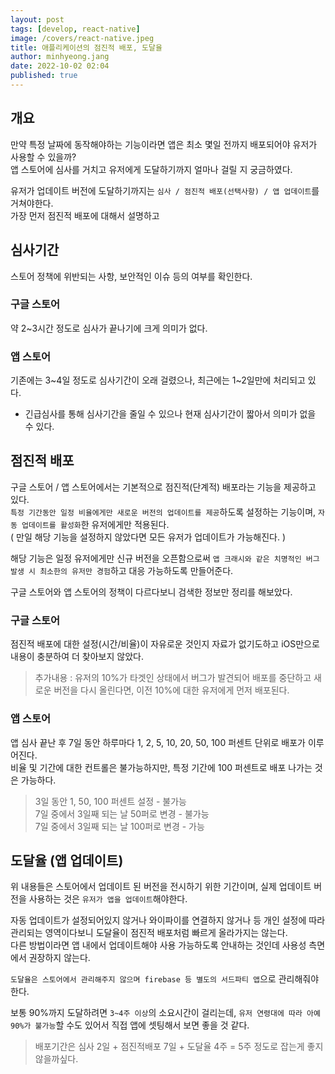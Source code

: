 ```yaml
---
layout: post
tags: [develop, react-native]
image: /covers/react-native.jpeg
title: 애플리케이션의 점진적 배포, 도달율
author: minhyeong.jang
date: 2022-10-02 02:04
published: true
---
```


## 개요

만약 특정 날짜에 동작해야하는 기능이라면 앱은 최소 몇일 전까지 배포되어야 유저가 사용할 수 있을까?  
앱 스토어에 심사를 거치고 유저에게 도달하기까지 얼마나 걸릴 지 궁금하였다.

유저가 업데이트 버전에 도달하기까지는 `심사 / 점진적 배포(선택사항) / 앱 업데이트`를 거쳐야한다.  
가장 먼저 점진적 배포에 대해서 설명하고

## 심사기간

스토어 정책에 위반되는 사항, 보안적인 이슈 등의 여부를 확인한다.

### 구글 스토어

약 2~3시간 정도로 심사가 끝나기에 크게 의미가 없다.

### 앱 스토어

기존에는 3~4일 정도로 심사기간이 오래 걸렸으나, 최근에는 1~2일만에 처리되고 있다.

- 긴급심사를 통해 심사기간을 줄일 수 있으나 현재 심사기간이 짧아서 의미가 없을 수 있다.

## 점진적 배포

구글 스토어 / 앱 스토어에서는 기본적으로 점진적(단계적) 배포라는 기능을 제공하고 있다.  
`특정 기간동안 일정 비율에게만 새로운 버전의 업데이트를 제공`하도록 설정하는 기능이며, `자동 업데이트를 활성화`한 유저에게만 적용된다.  
( 만일 해당 기능을 설정하지 않았다면 모든 유저가 업데이트가 가능해진다. )

해당 기능은 일정 유저에게만 신규 버전을 오픈함으로써 `앱 크래시와 같은 치명적인 버그 발생 시 최소한의 유저만 경험`하고 대응 가능하도록 만들어준다.

구글 스토어와 앱 스토어의 정책이 다르다보니 검색한 정보만 정리를 해보았다.

### 구글 스토어

점진적 배포에 대한 설정(시간/비율)이 자유로운 것인지 자료가 없기도하고 iOS만으로 내용이 충분하여 더 찾아보지 않았다.

> 추가내용 : 유저의 10%가 타겟인 상태에서 버그가 발견되어 배포를 중단하고 새로운 버전을 다시 올린다면, 이전 10%에 대한 유저에게 먼저 배포된다.

### 앱 스토어

앱 심사 끝난 후 7일 동안 하루마다 1, 2, 5, 10, 20, 50, 100 퍼센트 단위로 배포가 이루어진다.  
비율 및 기간에 대한 컨트롤은 불가능하지만, 특정 기간에 100 퍼센트로 배포 나가는 것은 가능하다.

> 3일 동안 1, 50, 100 퍼센트 설정 - 불가능  
> 7일 중에서 3일째 되는 날 50퍼로 변경 - 불가능  
> 7일 중에서 3일째 되는 날 100퍼로 변경 - 가능

## 도달율 (앱 업데이트)

위 내용들은 스토어에서 업데이트 된 버전을 전시하기 위한 기간이며, 실제 업데이트 버전을 사용하는 것은 `유저가 앱을 업데이트`해야한다.

자동 업데이트가 설정되어있지 않거나 와이파이를 연결하지 않거나 등 개인 설정에 따라 관리되는 영역이다보니 도달율이 점진적 배포처럼 빠르게 올라가지는 않는다.  
다른 방법이라면 앱 내에서 업데이트해야 사용 가능하도록 안내하는 것인데 사용성 측면에서 권장하지 않는다.

`도달율은 스토어에서 관리해주지 않으며 firebase 등 별도의 서드파티 앱`으로 관리해줘야한다.

보통 90%까지 도달하려면 `3~4주 이상`의 소요시간이 걸리는데, `유저 연령대에 따라 아예 90%가 불가능`할 수도 있어서 직접 앱에 셋팅해서 보면 좋을 것 같다.

> 배포기간은 심사 2일 + 점진적배포 7일 + 도달율 4주 = 5주 정도로 잡는게 좋지 않을까싶다.

